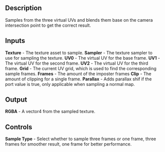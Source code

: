 ## Description
Samples from the three virtual UVs and blends them base on the camera intersection point to get the correct result.
## Inputs
**Texture** - The texture asset to sample.
**Sampler** - The texture sampler to use for sampling the texture.
**UV0** - The virtual UV for the base frame.
**UV1** - The virtual UV for the second frame.
**UV2** - The virtual UV for the third frame.
**Grid** - The current UV grid, which is used to find the corresponding sample frames.
**Frames** - The amount of the imposter frames
**Clip** - The amount of clipping for a single frame.
**Parallax** - Adds parallax shif if the port value is true, only applicable when sampling a normal map.

## Output
**RGBA** - A vector4 from the sampled texture.

## Controls
**Sample Type** - Select whether to sample three frames or one frame, three frames for smoother result, one frame for better performance.
